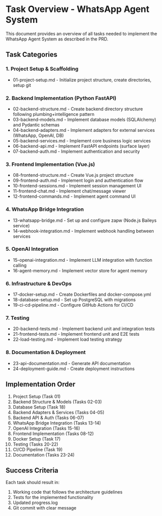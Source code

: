 # Task Overview - WhatsApp Agent System

This document provides an overview of all tasks needed to implement the WhatsApp Agent System as described in the PRD.

## Task Categories

### 1. Project Setup & Scaffolding
- 01-project-setup.md - Initialize project structure, create directories, setup git

### 2. Backend Implementation (Python FastAPI)
- 02-backend-structure.md - Create backend directory structure following plumbing+intelligence pattern
- 03-backend-models.md - Implement database models (SQLAlchemy) and Pydantic schemas
- 04-backend-adapters.md - Implement adapters for external services (WhatsApp, OpenAI, DB)
- 05-backend-services.md - Implement core business logic services
- 06-backend-api.md - Implement FastAPI endpoints (surface layer)
- 07-backend-auth.md - Implement authentication and security

### 3. Frontend Implementation (Vue.js)
- 08-frontend-structure.md - Create Vue.js project structure
- 09-frontend-auth.md - Implement login and authentication flow
- 10-frontend-sessions.md - Implement session management UI
- 11-frontend-chat.md - Implement chat/message viewer
- 12-frontend-commands.md - Implement agent command UI

### 4. WhatsApp Bridge Integration
- 13-whatsapp-bridge.md - Set up and configure zapw (Node.js Baileys service)
- 14-webhook-integration.md - Implement webhook handling between services

### 5. OpenAI Integration
- 15-openai-integration.md - Implement LLM integration with function calling
- 16-agent-memory.md - Implement vector store for agent memory

### 6. Infrastructure & DevOps
- 17-docker-setup.md - Create Dockerfiles and docker-compose.yml
- 18-database-setup.md - Set up PostgreSQL with migrations
- 19-ci-cd-pipeline.md - Configure GitHub Actions for CI/CD

### 7. Testing
- 20-backend-tests.md - Implement backend unit and integration tests
- 21-frontend-tests.md - Implement frontend unit and E2E tests
- 22-load-testing.md - Implement load testing strategy

### 8. Documentation & Deployment
- 23-api-documentation.md - Generate API documentation
- 24-deployment-guide.md - Create deployment instructions

## Implementation Order

1. Project Setup (Task 01)
2. Backend Structure & Models (Tasks 02-03)
3. Database Setup (Task 18)
4. Backend Adapters & Services (Tasks 04-05)
5. Backend API & Auth (Tasks 06-07)
6. WhatsApp Bridge Integration (Tasks 13-14)
7. OpenAI Integration (Tasks 15-16)
8. Frontend Implementation (Tasks 08-12)
9. Docker Setup (Task 17)
10. Testing (Tasks 20-22)
11. CI/CD Pipeline (Task 19)
12. Documentation (Tasks 23-24)

## Success Criteria

Each task should result in:
1. Working code that follows the architecture guidelines
2. Tests for the implemented functionality
3. Updated progress.log
4. Git commit with clear message